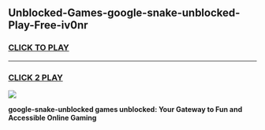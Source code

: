 
## Unblocked-Games-google-snake-unblocked-Play-Free-iv0nr
<h3>
<a href="https://premium76.site?title=google-snake-unblocked&ref=23A">CLICK TO PLAY</a></h3>
<hr>

<h3>
<a href="https://premium76.site?title=google-snake-unblocked&ref=23A">CLICK 2 PLAY</a>
  
</h3>

<a href="https://premium76.site?title=google-snake-unblocked&ref=23A"><img src="https://clearcache.store/games.png"></a>


**google-snake-unblocked games unblocked: Your Gateway to Fun and Accessible Online Gaming**
